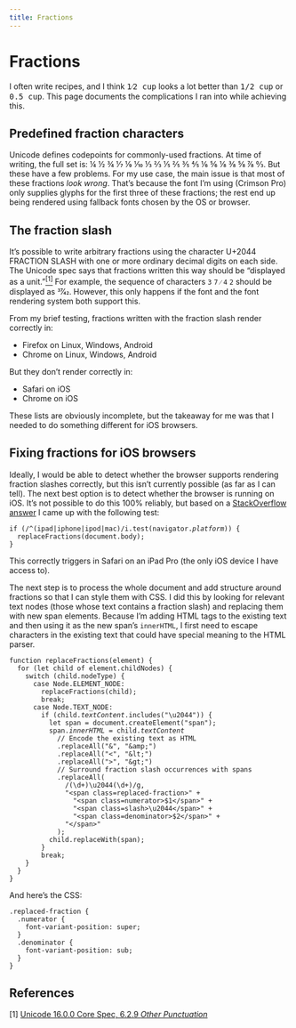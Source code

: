 ```yaml
---
title: Fractions
---
```


# Fractions

I often write recipes, and I think <samp>1⁄2 cup</samp> looks a lot better than <samp>1/2 cup</samp>
or <samp>0.5 cup</samp>. This page documents the complications I ran into while achieving this.

## Predefined fraction characters

Unicode defines codepoints for commonly-used fractions. At time of writing, the full set is: ¼ ½
¾ ⅐ ⅑ ⅒ ⅓ ⅔ ⅕ ⅖ ⅗ ⅘ ⅙ ⅚ ⅛ ⅜ ⅝ ⅞ ↉. But these have a few problems. For my use case, the main issue
is that most of these fractions *look wrong*. That’s because the font I’m using (Crimson Pro)
only supplies glyphs for the first three of these fractions; the rest end up being rendered using
fallback fonts chosen by the OS or browser.

## The fraction slash

It’s possible to write arbitrary fractions using the character <span class=codepoint>U+2044 FRACTION
SLASH</span> with one or more ordinary decimal digits on each side. The Unicode spec says that fractions written this way should be “displayed as a unit.”<a href=#ref1><sup>[1]</sup></a> For
example, the sequence of characters `3` `7` `⁄` `4` `2` should be displayed as 37⁄42. However, this
only happens if the font and the font rendering system both support this.

From my brief testing, fractions written with the fraction slash render correctly in:

* Firefox on Linux, Windows, Android
* Chrome on Linux, Windows, Android

But they don’t render correctly in:

* Safari on iOS
* Chrome on iOS

These lists are obviously incomplete, but the takeaway for me was that I needed to do something
different for iOS browsers.

## Fixing fractions for iOS browsers

Ideally, I would be able to detect whether the browser supports rendering fraction slashes
correctly, but this isn’t currently possible (as far as I can tell). The next best option is to
detect whether the browser is running on iOS. It’s not possible to do this 100% reliably, but
based on a <a href=https://stackoverflow.com/a/19883965 rel=external target=_blank>StackOverflow
answer</a> I came up with the following test:

<pre><code>if (<span class=fg-magenta>/^(ipad|iphone|ipod|mac)/i</span>.test(navigator.<em>platform</em>)) {
  replaceFractions(document.body);
}
</code></pre>

This correctly triggers in Safari on an iPad Pro (the only iOS device I have access to).

The next step is to process the whole document and add structure around fractions so that I can
style them with CSS. I did this by looking for relevant text nodes (those whose text contains a
fraction slash) and replacing them with new span elements. Because I’m adding HTML tags to the
existing text and then using it as the new span’s `innerHTML`, I first need to escape characters in
the existing text that could have special meaning to the HTML parser.

<pre><code>function replaceFractions(element) {
  for (let <span class=fg-cyan>child</span> of element.childNodes) {
    switch (<span class=fg-cyan>child</span>.nodeType) {
      case Node.ELEMENT_NODE:
        replaceFractions(<span class=fg-cyan>child</span>);
        break;
      case Node.TEXT_NODE:
        if (<span class=fg-cyan>child</span>.<em>textContent</em>.includes("\u2044")) {
          let <span class=fg-violet>span</span> = document.createElement(<span class=fg-green>"span"</span>);
          <span class=fg-violet>span</span>.<em>innerHTML</em> = <span class=fg-cyan>child</span>.<em>textContent</em>
            <span class=comment>// Encode the existing text as HTML</span>
            .replaceAll("&amp;", <span class=fg-green>"&amp;amp;"</span>)
            .replaceAll("&lt;", <span class=fg-green>"&amp;lt;"</span>)
            .replaceAll("&gt;", <span class=fg-green>"&amp;gt;"</span>)
            <span class=comment>// Surround fraction slash occurrences with spans</span>
            .replaceAll(
              <span class=fg-magenta>/(\d+)\u2044(\d+)/g</span>,
              <span class=fg-green>"&lt;span class=replaced-fraction&gt;"</span> +
                <span class=fg-green>"&lt;span class=numerator&gt;<span class=fg-orange>$1</span>&lt;/span&gt;"</span> +
                <span class=fg-green>"&lt;span class=slash&gt;\u2044&lt;/span&gt;"</span> +
                <span class=fg-green>"&lt;span class=denominator&gt;<span class=fg-orange>$2</span>&lt;/span&gt;"</span> +
              <span class=fg-green>"&lt;/span&gt;"</span>
            );
          <span class=fg-cyan>child</span>.replaceWith(<span class=fg-violet>span</span>);
        }
        break;
    }
  }
}
</code></pre>

And here’s the CSS:

<pre><code>.replaced-fraction {
  .numerator {
    font-variant-position: super;
  }
  .denominator {
    font-variant-position: sub;
  }
}
</code></pre>

## References

<p id=ref1 class=footnote>[1] <a href=https://www.unicode.org/versions/Unicode16.0.0/core-spec/chapter-6/#G2001 rel=external target=_blank>Unicode 16.0.0 Core Spec, 6.2.9 <em>Other Punctuation</em></a></p>
